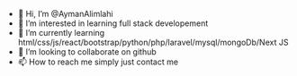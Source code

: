 - 👋 Hi, I’m @AymanAlimlahi
- 👀 I’m interested in learning full stack developement 
- 🌱 I’m currently learning html/css/js/react/bootstrap/python/php/laravel/mysql/mongoDb/Next JS
- 💞️ I’m looking to collaborate on github
- 📫 How to reach me simply just contact me 

<!---
AymanAlimlahi/AymanAlimlahi is a ✨ special ✨ repository because its `README.md` (this file) appears on your GitHub profile.
You can click the Preview link to take a look at your changes.
--->
